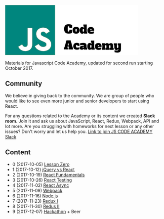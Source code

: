 ![Code Academy](/assets/img/js-logo-msd-big.png)

Materials for Javascript Code Academy, updated for second run starting October 2017.

## Community

We believe in giving back to the community. We are group of people who would like to see even more junior and senior developers to start using React.

For any questions related to the Academy or its content we created **Slack room**.
Join it and ask us about JavaScript, React, Redux, Webpack, API and lot more. Are you struggling with homeworks for next lesson or any other issues? Don't worry and let us help you.
[Link to join JS CODE ACADEMY Slack](https://join.slack.com/t/msdcodeacademy/shared_invite/enQtMjUxMjYyMjQyODY5LWI1MTU2ZWY0M2Q2ZWVmYTQ1MWJkYWMwMzlkNDFjOTE0YTk3NDY4NDFjMzhkMDdkNzMwOGUzZjk2YjIxMzViNGU)

## Content

* 0 (2017-10-05) [Lesson Zero](lesson-0)
* 1 (2017-10-12) [jQuery vs React](lesson-1)
* 2 (2017-10-19) [React Fundamentals](lesson-2)
* 3 (2017-10-26) [React Testing](lesson-3)
* 4 (2017-11-02) [React Async](lesson-4)
* 5 (2017-11-09) [Webpack](lesson-5)
* 6 (2017-11-16) [Node.js](lesson-6)
* 7 (2017-11-23) [Redux I](lesson-7)
* 8 (2017-11-30) [Redus II](lesson-8)
* 9 (2017-12-07) [Hackathon](lesson-9) + Beer
